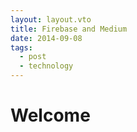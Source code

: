 ```yaml
---
layout: layout.vto
title: Firebase and Medium
date: 2014-09-08
tags:
  - post
  - technology
---
```


# Welcome

